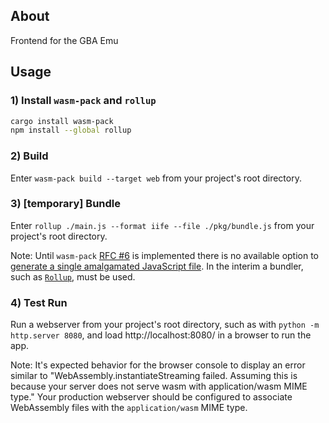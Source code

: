 ## About

Frontend for the GBA Emu

## Usage

### 1) Install `wasm-pack` and `rollup`

```bash
cargo install wasm-pack
npm install --global rollup
```

### 2) Build

Enter `wasm-pack build --target web` from your project's root directory.

### 3) [temporary] Bundle

Enter `rollup ./main.js --format iife --file ./pkg/bundle.js` from your project's root directory.

Note: Until `wasm-pack` [RFC #6](https://github.com/rustwasm/rfcs/blob/master/text/006-local-js-dependencies.md) is implemented there is no available option to [generate a single amalgamated JavaScript file](https://github.com/rustwasm/wasm-pack/issues/699).  In the interim a bundler, such as [`Rollup`](https://rollupjs.org/guide/en/#quick-start), must be used.

### 4) Test Run

Run a webserver from your project's root directory, such as with `python -m http.server 8080`, and load http://localhost:8080/ in a browser to run the app.

Note: It's expected behavior for the browser console to display an error similar to "WebAssembly.instantiateStreaming failed. Assuming this is because your server does not serve wasm with application/wasm MIME type."  Your production webserver should be configured to associate WebAssembly files with the `application/wasm` MIME type.
